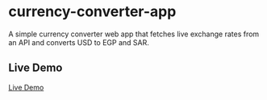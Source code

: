 # currency-converter-app

A simple currency converter web app that fetches live exchange rates from an API and converts USD to EGP and SAR.  

## Live Demo

[Live Demo](https://shahenda-elshayal.github.io/currency-converter-app/)
